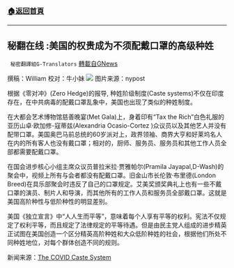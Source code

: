 ###  [:house:返回首頁](https://github.com/ourhimalayas/txt)
---


## 秘翻在线 :美国的权贵成为不须配戴口罩的高级种姓
` 秘密翻譯組G-Translators` [轉載自GNews](https://gnews.org/zh-hans/1571118/)

撰稿：William
校对：牛小妹
![](https://assets.gnews.org/wp-content/uploads/2021/10/p.jpg.png)
图片来源：nypost

根据《零对冲》(Zero Hedge)的报导, 种姓阶级制度(Caste systems)不仅在印度存在，在中共病毒的配戴口罩乱象中，美国也出现了类似的种姓制度。

在大都会艺术博物馆慈善晚宴(Met Gala)上，身着印有“Tax the Rich”白色礼服的亚历山卓·欧加修-寇蒂兹(Alexandria Ocasio-Cortez )众议员以及其他艺人并没有配带口罩。美国奥巴马前总统的60岁派对上，政界领袖、商界大亨和好莱坞名人在内的所有客人也没有戴口罩；相对的，厨师、服务员、服务员和其他工作人员全部都需要配戴口罩。

在国会进步核心小组主席众议员普拉米拉·贾雅帕尔(Pramila Jayapal,D-Wash)的聚会中，视频上所有与会者都没有配戴口罩。旧金山市长伦敦·布里德(London Breed)在具乐部聚会时违反了自己的口罩规定。艾美奖颁奖典礼上也有一些不戴口罩的演员、制片人和导演，而其他所有的工作人员和服务员全部戴口罩。这就是美国高阶种性与低阶种性的明显差别。

美国《独立宣言》中“人人生而平等”，意味着每个人享有平等的权利。宪法不仅规定了权利平等，而且规定了法律规定的平等待遇。但是由民主党人组成的进步精英正试图在美国创造一个区分精英高阶种姓和大众低阶种姓的社会，根据他们所处不同种姓地位，对每个群体创造不同的规则。

新闻来源：[The COVID Caste System](http://The%20COVID%20Caste%20System)
